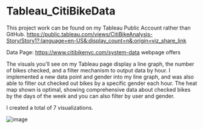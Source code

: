# Tableau_CitiBikeData

This project work can be found on my Tableau Public Account rather than GitHub.
https://public.tableau.com/views/CitiBikeAnalysis-Story/Story1?:language=en-US&:display_count=n&:origin=viz_share_link

Data Page:
https://www.citibikenyc.com/system-data webpage offers

The visuals you'll see on my Tableau page display a line graph, the number of bikes checked, and a filter mechanism to output data by hour. I implemented a new data point and gender into my line graph, and was also able to filter out checked out bikes by a specific gender each hour. The heat map shown is optimal, showing comprehensive data about checked bikes by the days of the week and you can also filter by user and gender.

I created a total of 7 visualizations. 

![image](https://user-images.githubusercontent.com/71945254/125176818-7c79e880-e18b-11eb-8368-8365a8b20b68.png)
